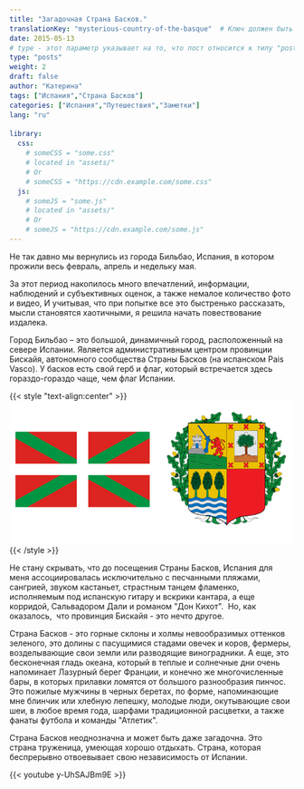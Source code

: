 ```yaml
---
title: "Загадочная Страна Басков."
translationKey: "mysterious-country-of-the-basque"  # Ключ должен быть уникальным и постоянным
date: 2015-05-13
# type - этот параметр указывает на то, что пост относится к типу "post"
type: "posts"
weight: 2
draft: false
author: "Катерина"
tags: ["Испания","Страна Басков"]
categories: ["Испания","Путешествия","Заметки"]
lang: "ru"

library:
  css:
    # someCSS = "some.css"
    # located in "assets/"
    # Or
    # someCSS = "https://cdn.example.com/some.css"
  js:
    # someJS = "some.js"
    # located in "assets/"
    # Or
    # someJS = "https://cdn.example.com/some.js"
---
```


Не так давно мы вернулись из города Бильбао, Испания, в котором прожили весь февраль, апрель и недельку мая.

За этот период накопилось много впечатлений, информации, наблюдений и субъективных оценок, а также немалое количество фото и видео, И учитывая, что при попытке все это быстренько рассказать, мысли становятся хаотичными, я решила начать повествование издалека.

Город Бильбао – это большой, динамичный город, расположенный на севере Испании. Является административным центром провинции Бискайя, автономного сообщества Страны Басков (на испанском Pais Vasco). У басков есть свой герб и флаг, который встречается здесь гораздо-гораздо чаще, чем флаг Испании.

{{< style "text-align:center" >}}
![Coat of arms and flag of Bilbao](/images/coat_of_arms_flag_Bilbao.jpeg)
{{< /style >}}

Не стану скрывать, что до посещения Страны Басков, Испания для меня ассоциировалась исключительно с песчанными пляжами, сангрией, звуком кастаньет, страстным танцем фламенко, исполняемым под испанскую гитару и вскрики кантара, а еще корридой, Сальвадором Дали и романом "Дон Кихот".  Но, как оказалось,  что провинция Бискайя - это нечто другое.

Страна Басков - это горные склоны и холмы невообразимых оттенков зеленого, это долины с пасущимися стадами овечек и коров, фермеры, возделывающие свои земли или разводящие виноградники. А еще, это бесконечная гладь океана, который в теплые и солнечные дни очень напоминает Лазурный берег Франции, и конечно же многочисленные бары, в которых прилавки ломятся от большого разнообразия пинчос. Это пожилые мужчины в черных беретах, по форме, напоминающиe мне блинчик или хлебную лепешку, молодые люди, окутывающие свои шеи, в любое время года, шарфами традиционной расцветки, а также фанаты футбола и команды "Атлетик".

Страна Басков неоднозначна и может быть даже загадочна. Это страна труженица, умеющая хорошо отдыхать. Страна, которая беспрерывно отвоевывает свою независимость от Испании.

{{< youtube y-UhSAJBm9E >}}